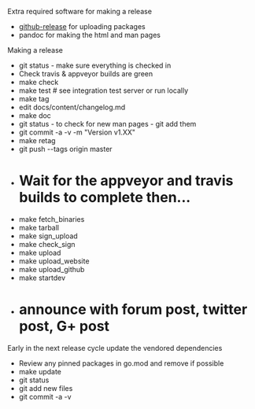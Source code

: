 Extra required software for making a release
  * [github-release](https://github.com/aktau/github-release) for uploading packages
  * pandoc for making the html and man pages

Making a release
  * git status - make sure everything is checked in
  * Check travis & appveyor builds are green
  * make check
  * make test # see integration test server or run locally
  * make tag
  * edit docs/content/changelog.md
  * make doc
  * git status - to check for new man pages - git add them
  * git commit -a -v -m "Version v1.XX"
  * make retag
  * git push --tags origin master
  * # Wait for the appveyor and travis builds to complete then...
  * make fetch_binaries
  * make tarball
  * make sign_upload
  * make check_sign
  * make upload
  * make upload_website
  * make upload_github
  * make startdev
  * # announce with forum post, twitter post, G+ post

Early in the next release cycle update the vendored dependencies
  * Review any pinned packages in go.mod and remove if possible
  * make update
  * git status
  * git add new files
  * git commit -a -v
